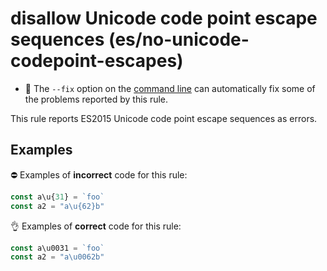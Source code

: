 # disallow Unicode code point escape sequences (es/no-unicode-codepoint-escapes)

- :wrench: The `--fix` option on the [command line](http://eslint.org/docs/user-guide/command-line-interface#fix) can automatically fix some of the problems reported by this rule.

This rule reports ES2015 Unicode code point escape sequences as errors.

## Examples

⛔ Examples of **incorrect** code for this rule:

```js
const a\u{31} = `foo`
const a2 = "a\u{62}b"
```

👌 Examples of **correct** code for this rule:

```js
const a\u0031 = `foo`
const a2 = "a\u0062b"
```
